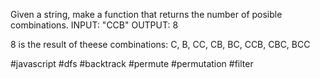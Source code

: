 Given a string, make a function that returns the number of posible combinations. 
INPUT: "CCB"
OUTPUT: 8

8 is the result of theese combinations:
C, B, CC, CB, BC, CCB, CBC, BCC

#javascript #dfs #backtrack #permute #permutation #filter